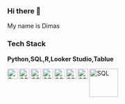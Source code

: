 ### Hi there 👋

 My name is Dimas

 ### Tech Stack
 
**Python,SQL,R,Looker Studio,Tablue**

<a href="https://www.python.org/">
<img align="left" alt="Python" width="24px" src="https://img.icons8.com/color/48/000000/python.png"/>
 </a>
<img align="left" alt="SQL" width="24px" src="https://upload.wikimedia.org/wikipedia/commons/thumb/2/22/Pandas_mark.svg/600px-Pandas_mark.svg.png"/>
<img align="left" alt="SQL" width="24px" src="https://jupyter.org/assets/homepage/main-logo.svg"/>
<img align="left" alt="SQL" width="24px" src="https://streamlit.io/favicon.svg"/>
<img align="left" alt="SQL" width="24px" src="https://labs.mysql.com/common/logos/mysql-logo.svg?v2"/>
<img align="left" alt="SQL" width="24px" src="https://www.r-project.org/Rlogo.png"/>
<img align="left" alt="SQL" width="24px" src="https://ssl.gstatic.com/datastudio/latest/static_images/pngs/favicon_looker_studio.png"/>
<img align="left" alt="SQL" width="66px" src="https://upload.wikimedia.org/wikipedia/commons/4/4b/Tableau_Logo.png"/>











